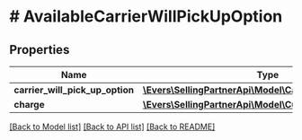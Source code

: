 # # AvailableCarrierWillPickUpOption

## Properties

Name | Type | Description | Notes
------------ | ------------- | ------------- | -------------
**carrier_will_pick_up_option** | [**\Evers\SellingPartnerApi\Model\CarrierWillPickUpOption**](CarrierWillPickUpOption.md) |  |
**charge** | [**\Evers\SellingPartnerApi\Model\CurrencyAmount**](CurrencyAmount.md) |  |

[[Back to Model list]](../../README.md#models) [[Back to API list]](../../README.md#endpoints) [[Back to README]](../../README.md)
